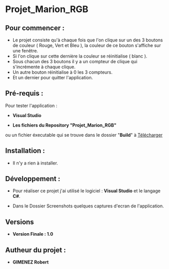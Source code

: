 # Projet_Marion_RGB

## Pour commencer :

* Le projet consiste qu'à chaque fois que l'on clique sur un des 3 boutons de couleur ( Rouge, Vert et Bleu ),
la couleur de ce bouton s'affiche sur une fenêtre.
* Si l'on clique sur cette dernière la couleur se réinitialise ( blanc ).
* Sous chacun des 3 boutons il y a un compteur de clique qui s'incrémente à chaque clique.
* Un autre bouton réinitialise à 0 les 3 compteurs.
* Et un dernier pour quitter l'application.


## Pré-requis :

Pour tester l'application :

* **Visual Studio**
	
* **Les fichiers du Repository "Projet_Marion_RGB"**
	
ou un fichier éxecutable qui se trouve dans le dossier "**Build**" à [Télécharger](https://github.com/GIMENEZ69/Projet_Marion_RGB/raw/main/Build/RGB.exe)


## Installation :

* Il n'y a rien à installer.


## Développement :

* Pour réaliser ce projet j'ai utilisé le logiciel : **Visual Studio** et le langage **C#**.

* Dans le Dossier Screenshots quelques captures d'ecran de l'application.


## Versions

* **Version Finale : 1.0**


## Autheur du projet :

* **GIMENEZ Robert**

  
